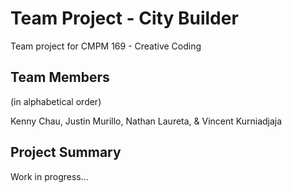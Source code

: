 # Team Project - City Builder

Team project for CMPM 169 - Creative Coding

## Team Members

(in alphabetical order)

Kenny Chau, Justin Murillo, Nathan Laureta, & Vincent Kurniadjaja

## Project Summary

Work in progress...
